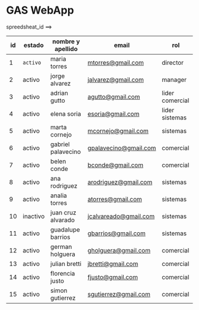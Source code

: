 # GAS WebApp

spreedsheat_id ==>


id	  |   estado   |   nombre y apellido	|   email	                  |   rol             |
------|------------|----------------------|---------------------------|-------------------|
1	    |  `activo`  |   maria torres      	|   mtorres@gmail.com	      |   director        |
2	    |   activo   |   jorge alvarez	    |   jalvarez@gmail.com	    |   manager         |
3	    |   activo   |   adrian gutto	      |   agutto@gmail.com	      |   lider comercial |
4	    |   activo   |   elena soria	      |   esoria@gmail.com	      |   lider sistemas  |
5	    |   activo   |   marta cornejo	    |   mcornejo@gmail.com	    |   sistemas        |
6	    |   activo   |   gabriel palavecino	|   gpalavecino@gmail.com	  |   comercial       |
7	    |   activo   |   belen conde	      |   bconde@gmail.com	      |   comercial       |
8	    |   activo   |   ana rodriguez	    |   arodriguez@gmail.com	  |   sistemas        |
9	    |   activo   |   analia torres	    |   atorres@gmail.com	      |   sistemas        |
10	  |   inactivo |   juan cruz alvarado	|   jcalvareado@gmail.com	  |   sistemas        |
11	  |   activo   |   guadalupe barrios	|   gbarrios@gmail.com	    |   sistemas        |
12	  |   activo   |   german holguera	  |   gholguera@gmail.com	    |   comercial       |
13	  |   activo   |   julian bretti	    |   jbretti@gmail.com	      |   comercial       |
14	  |   activo   |   florencia justo	  |   fjusto@gmail.com	      |   comercial       |
15	  |   activo   |   simon gutierrez    |   sgutierrez@gmail.com	  |   comercial       |
